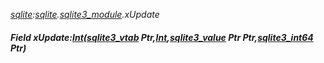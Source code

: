 _[sqlite](../../modules/sqlite/sqlite-module.md):[sqlite](../../modules/sqlite/sqlite-module.md).[sqlite3\_module](../../modules/sqlite/sqlite-sqlite3_module.md).xUpdate_
##### Field xUpdate:[Int](../../modules/wonkey/wonkey-types-int.md)([sqlite3_vtab](../../modules/sqlite/sqlite-sqlite3_vtab.md) Ptr,[Int](../../modules/wonkey/wonkey-types-int.md),[sqlite3_value](../../modules/sqlite/sqlite-sqlite3_value.md) Ptr Ptr,[sqlite3_int64](../../modules/sqlite/sqlite-sqlite3_int64.md) Ptr)
